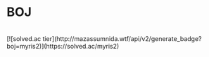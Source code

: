 # BOJ
<br />
[![solved.ac tier](http://mazassumnida.wtf/api/v2/generate_badge?boj=myris2)](https://solved.ac/myris2)
